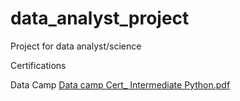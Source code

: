 # data_analyst_project
Project for data analyst/science 


Certifications

Data Camp
[Data camp Cert_ Intermediate Python.pdf](https://github.com/thatph/data_analyst_project/files/15346714/Data.camp.Cert_.Intermediate.Python.pdf)
